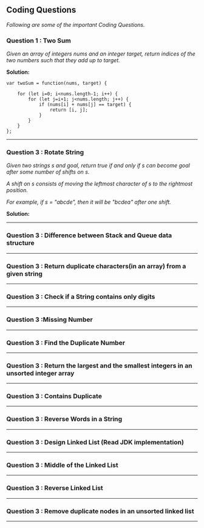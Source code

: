 ## Coding Questions
*Following are some of the important Coding Questions.*


### Question 1 : Two Sum
*Given an array of integers nums and an integer target, return indices of the two numbers such that they add up to target.*

**Solution:**

```
var twoSum = function(nums, target) {
    
    for (let i=0; i<nums.length-1; i++) {
        for (let j=i+1; j<nums.length; j++) {
            if (nums[i] + nums[j] == target) { 
                return [i, j];
            }       
        }
    }  
};
```
----------------------------------------------

### Question 3 : Rotate String 
*Given two strings s and goal, return true if and only if s can become goal after some number of shifts on s.*

*A shift on s consists of moving the leftmost character of s to the rightmost position.*

*For example, if s = "abcde", then it will be "bcdea" after one shift.*


**Solution:**



----------------------------------------------

### Question 3 : Difference between Stack and Queue data structure
----------------------------------------------
### Question 3 : Return duplicate characters(in an array) from a given string
----------------------------------------------
### Question 3 : Check if a String contains only digits
----------------------------------------------
### Question 3 :Missing Number
----------------------------------------------
### Question 3 : Find the Duplicate Number
----------------------------------------------
### Question 3 : Return the largest and the smallest integers in an unsorted integer array
----------------------------------------------
### Question 3 : Contains Duplicate
----------------------------------------------
### Question 3 : Reverse Words in a String
----------------------------------------------
### Question 3 : Design Linked List (Read JDK implementation)
----------------------------------------------
### Question 3 : Middle of the Linked List
----------------------------------------------
### Question 3 : Reverse Linked List
----------------------------------------------
### Question 3 : Remove duplicate nodes in an unsorted linked list
----------------------------------------------